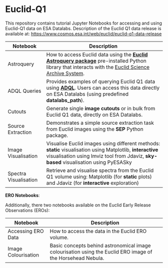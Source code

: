 # Euclid-Q1

This repository contains tutorial Jupyter Notebooks for accessing and using Euclid-Q1 data on ESA Datalabs. Description of the Euclid Q1 data release is available at: https://www.cosmos.esa.int/web/euclid/euclid-q1-data-release 

| Notebook | Description |
|----------|----------|
| Astroquery | How to access Euclid data using the [**Euclid Astroquery package**](https://astroquery.readthedocs.io/en/latest/esa/euclid/euclid.html#module-astroquery.esa.euclid) pre-installed Python library that interacts with the [Euclid Science Archive System](https://eas.esac.esa.int/sas/).|
| ADQL Queries | Provides examples of querying Euclid Q1 data using [**ADQL**](https://www.ivoa.net/documents/ADQL/). Users can access this data directly on ESA Datalabs (using predefined **datalabs_path**). |
| Cutouts| Generate single **image cutouts** or in bulk from Euclid Q1 data, directly on ESA Datalabs. |
| Source Extraction| Demonstrates a simple source extraction task from Euclid images using the **SEP** Python package. |
| Image Visualisation | Visualise Euclid images using different methods: **static** visualisation using Matplotlib, **interactive** visualisation using Imviz tool from Jdaviz, **sky-based** visualisation using PyESASky |
| Spectra Visualisation | Retrieve and visualise spectra from the Euclid Q1 volume using: Matplotlib (for **static** plots) and Jdaviz (for **interactive** exploration) |

**ERO Notebooks**: 

Additionally, there two notebooks available on the Euclid Early Release Observations (EROs):

| Notebook | Description |
|----------|----------|
| Accessing ERO Data | How to access the data in the Euclid ERO volume.             |
| Image Colourisation | Basic concepts behind astronomical image colourisation using the Euclid ERO image of the Horsehead Nebula.          |

